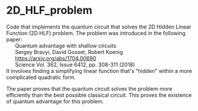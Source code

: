 # 2D_HLF_problem
Code that implements the quantum circuit that solves the 2D Hidden Linear Function (2D HLF) problem.
The problem was introduced in the following paper:<br>
  &nbsp; &nbsp; &nbsp; Quantum advantage with shallow circuits<br>
  &nbsp; &nbsp; &nbsp; Sergey Bravyi, David Gosset, Robert Koenig<br>
  &nbsp; &nbsp; &nbsp; https://arxiv.org/abs/1704.00690<br>
  &nbsp; &nbsp; &nbsp; Science Vol. 362, Issue 6412, pp. 308-311 (2018)<br>
It involves finding a simplifying linear function that's "hidden" within a more complicated quadratic form.

The paper proves that the quantum circuit solves the problem more efficiently than the best possible classical circuit. This proves the existence of quantum advantage for this problem.
